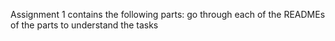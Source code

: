 Assignment 1 contains the following parts: go through each of the READMEs of the parts to understand the tasks
